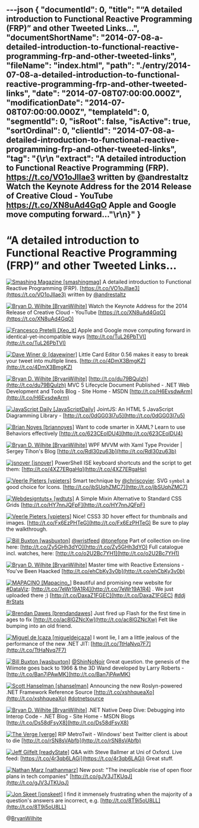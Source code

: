 ---json
{
  "documentId": 0,
  "title": "“A detailed introduction to Functional Reactive Programming (FRP)” and other Tweeted Links…",
  "documentShortName": "2014-07-08-a-detailed-introduction-to-functional-reactive-programming-frp-and-other-tweeted-links",
  "fileName": "index.html",
  "path": "./entry/2014-07-08-a-detailed-introduction-to-functional-reactive-programming-frp-and-other-tweeted-links",
  "date": "2014-07-08T07:00:00.000Z",
  "modificationDate": "2014-07-08T07:00:00.000Z",
  "templateId": 0,
  "segmentId": 0,
  "isRoot": false,
  "isActive": true,
  "sortOrdinal": 0,
  "clientId": "2014-07-08-a-detailed-introduction-to-functional-reactive-programming-frp-and-other-tweeted-links",
  "tag": "{\r\n  \"extract\": \"A detailed introduction to Functional Reactive Programming (FRP). <https://t.co/VO1oJllae3> written by @andrestaltz  Watch the Keynote Address for the 2014 Release of Creative Cloud - YouTube <https://t.co/XN8uAd4GqO>  Apple and Google move computing forward...\"\r\n}"
}
---

# “A detailed introduction to Functional Reactive Programming (FRP)” and other Tweeted Links…

[<img alt="Smashing Magazine [smashingmag]" src="https://songhay.blob.core.windows.net/shared-social-twitter/smashingmag.png">](http://t.co/GWd3gP4kCk "Smashing Magazine [smashingmag]") <span>A detailed introduction to Functional Reactive Programming (FRP). [https://t.co/VO1oJllae3](https://t.co/VO1oJllae3) written by [@andrestaltz](http://twitter.com/andrestaltz)</span>

[<img alt="Bryan D. Wilhite [BryanWilhite]" src="https://songhay.blob.core.windows.net/shared-social-twitter/BryanWilhite.jpeg">](http://t.co/UNdqV0Z1zz "Bryan D. Wilhite [BryanWilhite]") <span>Watch the Keynote Address for the 2014 Release of Creative Cloud - YouTube [https://t.co/XN8uAd4GqO](https://t.co/XN8uAd4GqO)</span>

[<img alt="Francesco Pretelli [Xeo_it]" src="https://songhay.blob.core.windows.net/shared-social-twitter/Xeo_it.png">](http://t.co/NvTeC1tcUJ "Francesco Pretelli [Xeo_it]") <span>Apple and Google move computing forward in identical-yet-incompatible ways [http://t.co/TuL26PbTVI](http://t.co/TuL26PbTVI)</span>

[<img alt="Dave Winer ☮ [davewiner]" src="https://songhay.blob.core.windows.net/shared-social-twitter/davewiner.jpeg">](http://t.co/fuxogiHMsn "Dave Winer ☮ [davewiner]") <span>Little Card Editor 0.56 makes it easy to break your tweet into multiple lines. [http://t.co/4DmX3BmgKZ](http://t.co/4DmX3BmgKZ)</span>

[<img alt="Bryan D. Wilhite [BryanWilhite]" src="https://songhay.blob.core.windows.net/shared-social-twitter/BryanWilhite.jpeg">](http://t.co/UNdqV0Z1zz "Bryan D. Wilhite [BryanWilhite]") <span>[http://t.co/du79BQulzh](http://t.co/du79BQulzh) MVC 5 Lifecycle Document Published - .NET Web Development and Tools Blog - Site Home - MSDN [http://t.co/H6EvsdwArm](http://t.co/H6EvsdwArm)</span>

[<img alt="JavaScript Daily [JavaScriptDaily]" src="https://songhay.blob.core.windows.net/shared-social-twitter/JavaScriptDaily.png">](http://t.co/56rEexiC7n "JavaScript Daily [JavaScriptDaily]") <span>JointJS: An HTML 5 JavaScript Diagramming Library - [http://t.co/0dGG03I7u5](http://t.co/0dGG03I7u5)</span>

[<img alt="Brian Noyes [briannoyes]" src="https://songhay.blob.core.windows.net/shared-social-twitter/briannoyes.jpeg">](http://t.co/QzSU72oAoB "Brian Noyes [briannoyes]") <span>Want to code smarter in XAML? Learn to use Behaviors effectively [http://t.co/623CEoIDU4](http://t.co/623CEoIDU4)</span>

[<img alt="Bryan D. Wilhite [BryanWilhite]" src="https://songhay.blob.core.windows.net/shared-social-twitter/BryanWilhite.jpeg">](http://t.co/UNdqV0Z1zz "Bryan D. Wilhite [BryanWilhite]") <span>WPF MVVM with Xaml Type Provider | Sergey Tihon's Blog [http://t.co/RdI30zu63b](http://t.co/RdI30zu63b)</span>

[<img alt="jsnover [jsnover]" src="https://songhay.blob.core.windows.net/shared-social-twitter/jsnover.jpg">](http://t.co/MVfVwzuqm2 "jsnover [jsnover]") <span>PowerShell ISE keyboard shortcuts and the script to get them: [http://t.co/4XZ7ERgaHq](http://t.co/4XZ7ERgaHq)</span>

[<img alt="Veerle Pieters [vpieters]" src="https://songhay.blob.core.windows.net/shared-social-twitter/vpieters.png">](http://t.co/A4ZEwCEPEs "Veerle Pieters [vpieters]") <span>Smart technique by [@chriscoyier](http://twitter.com/chriscoyier). SVG `symbol` a good choice for Icons. [http://t.co/jbSUqhZMC7](http://t.co/jbSUqhZMC7)</span>

[<img alt="Webdesigntuts+ [wdtuts]" src="https://songhay.blob.core.windows.net/shared-social-twitter/wdtuts.png">](http://t.co/epgGUM1B1E "Webdesigntuts+ [wdtuts]") <span>A Simple Mixin Alternative to Standard CSS Grids [http://t.co/HY7nnJQFpF](http://t.co/HY7nnJQFpF)</span>

[<img alt="Veerle Pieters [vpieters]" src="https://songhay.blob.core.windows.net/shared-social-twitter/vpieters.png">](http://t.co/A4ZEwCEPEs "Veerle Pieters [vpieters]") <span>Nice! CSS3 3D hover effect for thumbnails and images. [http://t.co/Fx6EzPHTeG](http://t.co/Fx6EzPHTeG) Be sure to play the walkthrough.</span>

[<img alt="Bill Buxton [wasbuxton]" src="https://songhay.blob.core.windows.net/shared-social-twitter/wasbuxton.jpg">](http://t.co/GIaT5EqCkM "Bill Buxton [wasbuxton]") <span>[@wristfeed](http://twitter.com/wristfeed) [@tonefone](http://twitter.com/tonefone) Part of collection on-line here: [http://t.co/Zy5GHh3dYO](http://t.co/Zy5GHh3dYO) Full catalogue incl. watches, here: [http://t.co/o2U2Bc7YH1](http://t.co/o2U2Bc7YH1)</span>

[<img alt="Bryan D. Wilhite [BryanWilhite]" src="https://songhay.blob.core.windows.net/shared-social-twitter/BryanWilhite.jpeg">](http://t.co/UNdqV0Z1zz "Bryan D. Wilhite [BryanWilhite]") <span>Master time with Reactive Extensions - You've Been Haacked [http://t.co/ehCbKy3v0b](http://t.co/ehCbKy3v0b)</span>

[<img alt="MAPACINO [Mapacino_]" src="https://songhay.blob.core.windows.net/shared-social-twitter/Mapacino_.png">](http://t.co/wbkarOMscR "MAPACINO [Mapacino_]") <span>Beautiful and promising new website for [#DataViz](http://search.twitter.com/search?q=%23DataViz): [http://t.co/7eWr19A1R4](http://t.co/7eWr19A1R4) . We just uploaded there ;) [http://t.co/DaxaZ1FGEC](http://t.co/DaxaZ1FGEC) [#ddj](http://search.twitter.com/search?q=%23ddj) [#rStats](http://search.twitter.com/search?q=%23rStats)</span>

[<img alt="Brendan Dawes [brendandawes]" src="https://songhay.blob.core.windows.net/shared-social-twitter/brendandawes.jpeg">](http://t.co/NyXux5gg4N "Brendan Dawes [brendandawes]") <span>Just fired up Flash for the first time in ages to fix [http://t.co/ac8lGZNcXw](http://t.co/ac8lGZNcXw) Felt like bumping into an old friend.</span>

[<img alt="Miguel de Icaza [migueldeicaza]" src="https://songhay.blob.core.windows.net/shared-social-twitter/migueldeicaza.png">](http://t.co/NrWutH4j9m "Miguel de Icaza [migueldeicaza]") <span>I wont lie, I am a little jealous of the performance of the new .NET JIT: [http://t.co/TtHaNvq7F7](http://t.co/TtHaNvq7F7)</span>

[<img alt="Bill Buxton [wasbuxton]" src="https://songhay.blob.core.windows.net/shared-social-twitter/wasbuxton.jpg">](http://t.co/GIaT5EqCkM "Bill Buxton [wasbuxton]") <span>[@ShinNoNoir](http://twitter.com/ShinNoNoir) Great question. the genesis of the Wiimote goes back to 1966 & the 3D Wand developed by Larry Roberts - [http://t.co/Ban7jPAwMK](http://t.co/Ban7jPAwMK)</span>

[<img alt="Scott Hanselman [shanselman]" src="https://songhay.blob.core.windows.net/shared-social-twitter/shanselman.jpeg">](http://t.co/YA3jkLZNsD "Scott Hanselman [shanselman]") <span>Announcing the new Roslyn-powered .NET Framework Reference Source [http://t.co/xshhqueaXo](http://t.co/xshhqueaXo) [#dotnetsource](http://search.twitter.com/search?q=%23dotnetsource)</span>

[<img alt="Bryan D. Wilhite [BryanWilhite]" src="https://songhay.blob.core.windows.net/shared-social-twitter/BryanWilhite.jpeg">](http://t.co/UNdqV0Z1zz "Bryan D. Wilhite [BryanWilhite]") <span>.NET Native Deep Dive: Debugging into Interop Code - .NET Blog - Site Home - MSDN Blogs [http://t.co/Ds58dFsyX8](http://t.co/Ds58dFsyX8)</span>

[<img alt="The Verge [verge]" src="https://songhay.blob.core.windows.net/shared-social-twitter/verge.png">](http://t.co/W2SFxIGhA4 "The Verge [verge]") <span>RIP MetroTwit - Windows' best Twitter client is about to die [http://t.co/rSN8sVAbfb](http://t.co/rSN8sVAbfb)</span>

[<img alt="Jeff Gilfelt [readyState]" src="https://songhay.blob.core.windows.net/shared-social-twitter/readyState.jpeg">](https://t.co/NI9rsfudkX "Jeff Gilfelt [readyState]") <span>Q&A with Steve Ballmer at Uni of Oxford. Live feed: [https://t.co/4r3qb6LAGi](https://t.co/4r3qb6LAGi) Great stuff.</span>

[<img alt="Nathan Marz [nathanmarz]" src="https://songhay.blob.core.windows.net/shared-social-twitter/nathanmarz.jpeg">](http://t.co/fDsdfjraED "Nathan Marz [nathanmarz]") <span>New post: "The inexplicable rise of open floor plans in tech companies" [http://t.co/gJV3JTKUqJ](http://t.co/gJV3JTKUqJ)</span>

[<img alt="Jon Skeet [jonskeet]" src="https://songhay.blob.core.windows.net/shared-social-twitter/jonskeet.jpg">](http://t.co/87hG0owFaP "Jon Skeet [jonskeet]") <span>I find it immensely frustrating when the majority of a question's answers are incorrect, e.g. [http://t.co/8T9i5oU8LL](http://t.co/8T9i5oU8LL)</span>

@[BryanWilhite](https://twitter.com/BryanWilhite)
